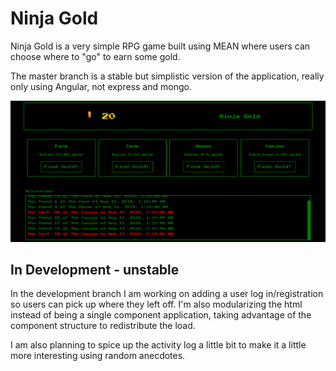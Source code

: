 
# Ninja Gold
Ninja Gold is a very simple RPG game built using MEAN where users can choose where to "go" to earn some gold.

The master branch is a stable but simplistic version of the application, really only using Angular, not express and mongo. 

![alt text](/client/src/assets/demo.jpg "Logo Title Text 1")

## In Development - unstable
In the development branch I am working on adding a user log in/registration so users can pick up where they left off. I'm also modularizing the html instead of being a single component application, taking advantage of the component structure to redistribute the load. 

I am also planning to spice up the activity log a little bit to make it a little more interesting using random anecdotes. 

